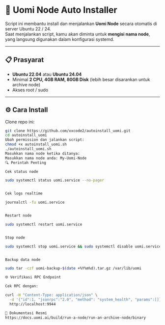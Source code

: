 # 🚀 Uomi Node Auto Installer  

Script ini membantu install dan menjalankan **Uomi Node** secara otomatis di server Ubuntu 22 / 24.  
Saat menjalankan script, kamu akan diminta untuk **mengisi nama node**, yang langsung digunakan dalam konfigurasi systemd.  

---

## 📋 Prasyarat  

- **Ubuntu 22.04** atau **Ubuntu 24.04**  
- Minimal **2 CPU, 4GB RAM, 80GB Disk** (lebih besar disarankan untuk archive node)  
- Akses root / sudo  

---

## ⚙️ Cara Install  

Clone repo ini:  
```bash
git clone https://github.com/xxcode2/autoinstall_uomi.git
cd autoinstall_uomi
Ubah permission dan jalankan script:
chmod +x autoinstall_uomi.sh
./autoinstall_uomi.sh
Masukkan nama node ketika ditanya:
Masukkan nama node anda: My-Uomi-Node
🔍 Perintah Penting

Cek status node

sudo systemctl status uomi.service --no-pager


Cek logs realtime

journalctl -fu uomi.service


Restart node

sudo systemctl restart uomi.service


Stop node

sudo systemctl stop uomi.service && sudo systemctl disable uomi.service


Backup data node

sudo tar -czf uomi-backup-$(date +%Y%m%d).tar.gz /var/lib/uomi

🌐 Verifikasi RPC Endpoint

Cek RPC dengan:

curl -H "Content-Type: application/json" \
  -d '{"id":1, "jsonrpc":"2.0", "method": "system_health", "params":[]}' \
  http://localhost:9944

📖 Dokumentasi Resmi
https://docs.uomi.ai/build/run-a-node/run-an-archive-node/binary
